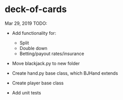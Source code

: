 # deck-of-cards
Mar 29, 2019
TODO: 

* Add functionality for:
    - Split
    - Double down
    - Betting/payout rates/insurance

* Move blackjack.py to new folder

* Create hand.py base class, which BJHand extends

* Create player base class

* Add unit tests